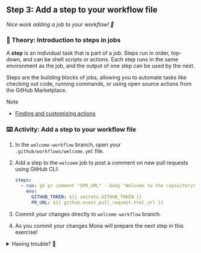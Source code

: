 ## Step 3: Add a step to your workflow file

_Nice work adding a job to your workflow! :dancer:_

### 📖 Theory: Introduction to steps in jobs

A **step** is an individual task that is part of a job. Steps run in order, top-down, and can be shell scripts or actions. Each step runs in the same environment as the job, and the output of one step can be used by the next.

Steps are the building blocks of jobs, allowing you to automate tasks like checking out code, running commands, or using open source actions from the GitHub Marketplace.

> [!NOTE]
>
> - [Finding and customizing actions](https://docs.github.com/en/actions/writing-workflows/choosing-what-your-workflow-does/using-pre-written-building-blocks-in-your-workflow)

### ⌨️ Activity: Add a step to your workflow file

1. In the `welcome-workflow` branch, open your `.github/workflows/welcome.yml` file.
1. Add a step to the `welcome` job to post a comment on new pull requests using GitHub CLI:

   ```yaml
   steps:
     - run: gh pr comment "$PR_URL" --body "Welcome to the repository!"
       env:
         GITHUB_TOKEN: ${{ secrets.GITHUB_TOKEN }}
         PR_URL: ${{ github.event.pull_request.html_url }}
   ```

1. Commit your changes directly to `welcome-workflow` branch.
1. As you commit your changes Mona will prepare the next step in this exercise!

<details>
<summary>Having trouble? 🤷</summary><br/>

- Make sure the `steps` section is under the `welcome` job and properly indented.
- Ensure you have the correct environment variables set.

</details>
